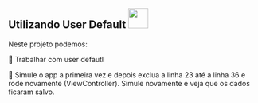 ## Utilizando User Default <img src="https://cdn.jsdelivr.net/gh/devicons/devicon/icons/swift/swift-original.svg"  width="40" height="40"/> 

Neste projeto podemos:

💬 Trabalhar com user defautl

💬 Simule o app a primeira vez e depois exclua a linha 23 até a linha 36 e rode novamente (ViewController). Simule novamente e veja que os dados ficaram salvo.


